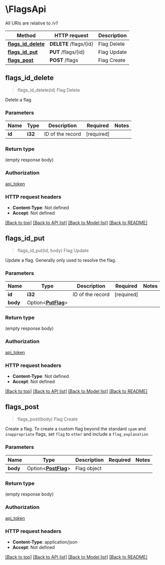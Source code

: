 # \FlagsApi

All URIs are relative to */v1*

Method | HTTP request | Description
------------- | ------------- | -------------
[**flags_id_delete**](FlagsApi.md#flags_id_delete) | **DELETE** /flags/{id} | Flag Delete
[**flags_id_put**](FlagsApi.md#flags_id_put) | **PUT** /flags/{id} | Flag Update
[**flags_post**](FlagsApi.md#flags_post) | **POST** /flags | Flag Create



## flags_id_delete

> flags_id_delete(id)
Flag Delete

Delete a flag 

### Parameters


Name | Type | Description  | Required | Notes
------------- | ------------- | ------------- | ------------- | -------------
**id** | **i32** | ID of the record | [required] |

### Return type

 (empty response body)

### Authorization

[api_token](../README.md#api_token)

### HTTP request headers

- **Content-Type**: Not defined
- **Accept**: Not defined

[[Back to top]](#) [[Back to API list]](../README.md#documentation-for-api-endpoints) [[Back to Model list]](../README.md#documentation-for-models) [[Back to README]](../README.md)


## flags_id_put

> flags_id_put(id, body)
Flag Update

Update a flag. Generally only used to resolve the flag. 

### Parameters


Name | Type | Description  | Required | Notes
------------- | ------------- | ------------- | ------------- | -------------
**id** | **i32** | ID of the record | [required] |
**body** | Option<[**PutFlag**](PutFlag.md)> |  |  |

### Return type

 (empty response body)

### Authorization

[api_token](../README.md#api_token)

### HTTP request headers

- **Content-Type**: Not defined
- **Accept**: Not defined

[[Back to top]](#) [[Back to API list]](../README.md#documentation-for-api-endpoints) [[Back to Model list]](../README.md#documentation-for-models) [[Back to README]](../README.md)


## flags_post

> flags_post(body)
Flag Create

Create a flag. To create a custom flag beyond the standard `spam` and `inappropriate` flags, set `flag` to `other` and include a `flag_explanation` 

### Parameters


Name | Type | Description  | Required | Notes
------------- | ------------- | ------------- | ------------- | -------------
**body** | Option<[**PostFlag**](PostFlag.md)> | Flag object |  |

### Return type

 (empty response body)

### Authorization

[api_token](../README.md#api_token)

### HTTP request headers

- **Content-Type**: application/json
- **Accept**: Not defined

[[Back to top]](#) [[Back to API list]](../README.md#documentation-for-api-endpoints) [[Back to Model list]](../README.md#documentation-for-models) [[Back to README]](../README.md)

